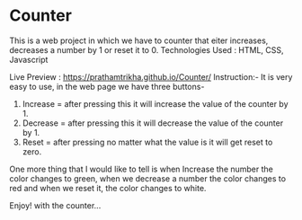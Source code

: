 # Counter
This is a web project in which we have to counter that eiter increases, decreases a number by 1 or reset it to 0. 
Technologies Used : HTML, CSS, Javascript

Live Preview : https://prathamtrikha.github.io/Counter/
Instruction:-
It is very easy to use, in the web page we have three buttons-
1) Increase = after pressing this it will increase the value of the counter by 1.
2) Decrease = after pressing this it will decrease the value of the counter by 1.
3) Reset = after pressing no matter what the value is it will get reset to zero.

One more thing that I would like to tell is when Increase the number the color changes to green, when we decrease a number the color changes to red and when we reset it, the color changes to white.

Enjoy! with the counter...
